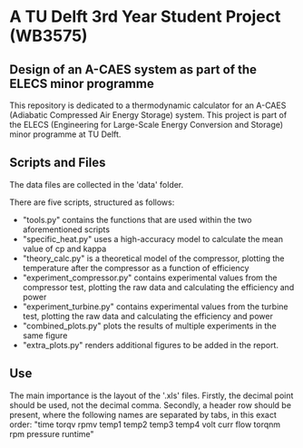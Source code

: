 # A TU Delft 3rd Year Student Project (WB3575)
## Design of an A-CAES system as part of the ELECS minor programme
This repository is dedicated to a thermodynamic calculator for an A-CAES (Adiabatic Compressed Air Energy Storage) system. This project is part of the ELECS (Engineering for Large-Scale Energy Conversion and Storage) minor programme at TU Delft.

## Scripts and Files
The data files are collected in the 'data' folder.

There are five scripts, structured as follows:
* "tools.py" contains the functions that are used within the two aforementioned scripts
* "specific_heat.py" uses a high-accuracy model to calculate the mean value of cp and kappa
* "theory_calc.py" is a theoretical model of the compressor, plotting the temperature after the compressor as a function of efficiency
* "experiment_compressor.py" contains experimental values from the compressor test, plotting the raw data and calculating the efficiency and power
* "experiment_turbine.py" contains experimental values from the turbine test, plotting the raw data and calculating the efficiency and power
* "combined_plots.py" plots the results of multiple experiments in the same figure
* "extra_plots.py" renders additional figures to be added in the report.

## Use
The main importance is the layout of the '.xls' files. Firstly, the decimal point should be used, not the decimal comma. Secondly, a header row should be present, where the following names are separated by tabs, in this exact order:
"time	torqv	rpmv	temp1	temp2	temp3	temp4	volt	curr	flow	torqnm	rpm	pressure	runtime"
